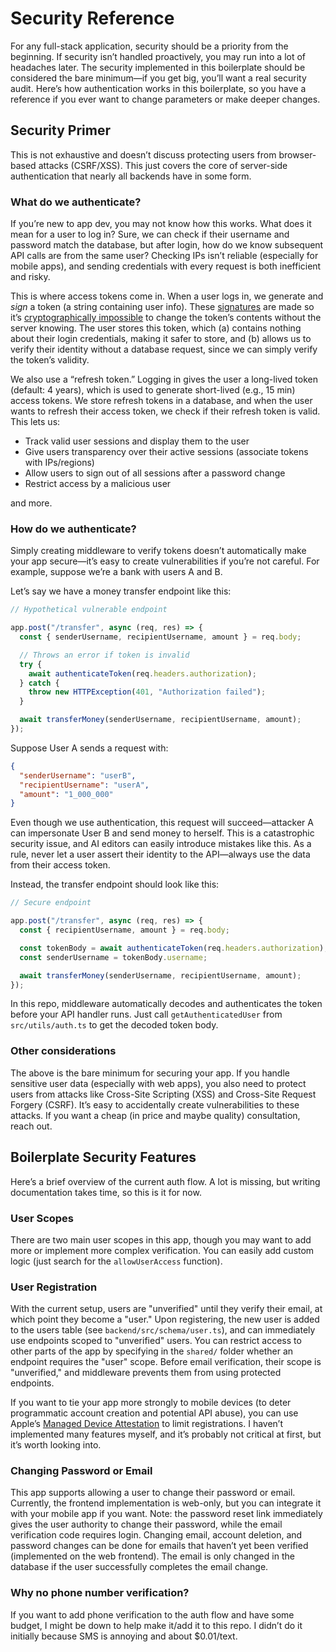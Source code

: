 # Security Reference

For any full-stack application, security should be a priority from the beginning. If security isn’t handled proactively, you may run into a lot of headaches later. The security implemented in this boilerplate should be considered the bare minimum—if you get big, you’ll want a real security audit. Here’s how authentication works in this boilerplate, so you have a reference if you ever want to change parameters or make deeper changes.

## Security Primer

This is not exhaustive and doesn’t discuss protecting users from browser-based attacks (CSRF/XSS). This just covers the core of server-side authentication that nearly all backends have in some form.

### What do we authenticate?

If you’re new to app dev, you may not know how this works. What does it mean for a user to log in? Sure, we can check if their username and password match the database, but after login, how do we know subsequent API calls are from the same user? Checking IPs isn’t reliable (especially for mobile apps), and sending credentials with every request is both inefficient and risky.

This is where access tokens come in. When a user logs in, we generate and _sign_ a token (a string containing user info). These [signatures](https://en.wikipedia.org/wiki/Digital_signature) are made so it’s [cryptographically impossible](https://en.wikipedia.org/wiki/Computational_hardness_assumption) to change the token’s contents without the server knowing. The user stores this token, which (a) contains nothing about their login credentials, making it safer to store, and (b) allows us to verify their identity without a database request, since we can simply verify the token’s validity.

We also use a “refresh token.” Logging in gives the user a long-lived token (default: 4 years), which is used to generate short-lived (e.g., 15 min) access tokens. We store refresh tokens in a database, and when the user wants to refresh their access token, we check if their refresh token is valid. This lets us:

- Track valid user sessions and display them to the user
- Give users transparency over their active sessions (associate tokens with IPs/regions)
- Allow users to sign out of all sessions after a password change
- Restrict access by a malicious user

and more.

### How do we authenticate?

Simply creating middleware to verify tokens doesn’t automatically make your app secure—it’s easy to create vulnerabilities if you’re not careful. For example, suppose we’re a bank with users A and B.

Let’s say we have a money transfer endpoint like this:

```typescript
// Hypothetical vulnerable endpoint

app.post("/transfer", async (req, res) => {
  const { senderUsername, recipientUsername, amount } = req.body;

  // Throws an error if token is invalid
  try {
    await authenticateToken(req.headers.authorization);
  } catch {
    throw new HTTPException(401, "Authorization failed");
  }

  await transferMoney(senderUsername, recipientUsername, amount);
});
```

Suppose User A sends a request with:

```json
{
  "senderUsername": "userB",
  "recipientUsername": "userA",
  "amount": "1_000_000"
}
```

Even though we use authentication, this request will succeed—attacker A can impersonate User B and send money to herself. This is a catastrophic security issue, and AI editors can easily introduce mistakes like this. As a rule, never let a user assert their identity to the API—always use the data from their access token.

Instead, the transfer endpoint should look like this:

```typescript
// Secure endpoint

app.post("/transfer", async (req, res) => {
  const { recipientUsername, amount } = req.body;

  const tokenBody = await authenticateToken(req.headers.authorization);
  const senderUsername = tokenBody.username;

  await transferMoney(senderUsername, recipientUsername, amount);
});
```

In this repo, middleware automatically decodes and authenticates the token before your API handler runs. Just call `getAuthenticatedUser` from `src/utils/auth.ts` to get the decoded token body.

### Other considerations

The above is the bare minimum for securing your app. If you handle sensitive user data (especially with web apps), you also need to protect users from attacks like Cross-Site Scripting (XSS) and Cross-Site Request Forgery (CSRF). It’s easy to accidentally create vulnerabilities to these attacks. If you want a cheap (in price and maybe quality) consultation, reach out.

## Boilerplate Security Features

Here’s a brief overview of the current auth flow. A lot is missing, but writing documentation takes time, so this is it for now.

### User Scopes

There are two main user scopes in this app, though you may want to add more or implement more complex verification. You can easily add custom logic (just search for the `allowUserAccess` function).

### User Registration

With the current setup, users are "unverified" until they verify their email, at which point they become a "user." Upon registering, the new user is added to the users table (see `backend/src/schema/user.ts`), and can immediately use endpoints scoped to "unverified" users. You can restrict access to other parts of the app by specifying in the `shared/` folder whether an endpoint requires the "user" scope. Before email verification, their scope is "unverified," and middleware prevents them from using protected endpoints.

If you want to tie your app more strongly to mobile devices (to deter programmatic account creation and potential API abuse), you can use Apple’s [Managed Device Attestation](https://support.apple.com/guide/deployment/managed-device-attestation-dep28afbde6a/web) to limit registrations. I haven’t implemented many features myself, and it’s probably not critical at first, but it’s worth looking into.

### Changing Password or Email

This app supports allowing a user to change their password or email. Currently, the frontend implementation is web-only, but you can integrate it with your mobile app if you want. Note: the password reset link immediately gives the user authority to change their password, while the email verification code requires login. Changing email, account deletion, and password changes can be done for emails that haven’t yet been verified (implemented on the web frontend). The email is only changed in the database if the user successfully completes the email change.

### Why no phone number verification?

If you want to add phone verification to the auth flow and have some budget, I might be down to help make it/add it to this repo. I didn’t do it initially because SMS is annoying and about $0.01/text.
